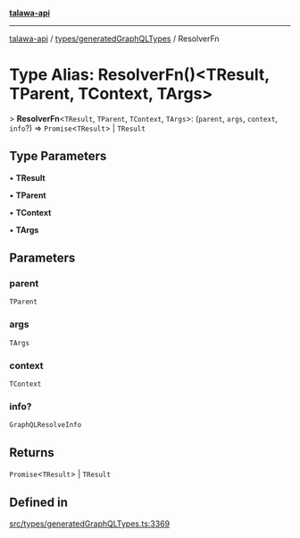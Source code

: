 [**talawa-api**](../../../README.md)

***

[talawa-api](../../../modules.md) / [types/generatedGraphQLTypes](../README.md) / ResolverFn

# Type Alias: ResolverFn()\<TResult, TParent, TContext, TArgs\>

\> **ResolverFn**\<`TResult`, `TParent`, `TContext`, `TArgs`\>: (`parent`, `args`, `context`, `info`?) =\> `Promise`\<`TResult`\> \| `TResult`

## Type Parameters

• **TResult**

• **TParent**

• **TContext**

• **TArgs**

## Parameters

### parent

`TParent`

### args

`TArgs`

### context

`TContext`

### info?

`GraphQLResolveInfo`

## Returns

`Promise`\<`TResult`\> \| `TResult`

## Defined in

[src/types/generatedGraphQLTypes.ts:3369](https://github.com/PalisadoesFoundation/talawa-api/blob/5c5b29a0ea487bda8306089fe128f43f3be29f94/src/types/generatedGraphQLTypes.ts#L3369)
